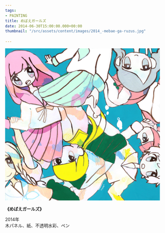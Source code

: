 ```yaml
---
tags:
- PAINTING
title: めばえガールズ
date: 2014-06-30T15:00:00.000+00:00
thumbnail: "/src/assets/content/images/2014_-mebae-ga-ruzus.jpg"

---
```

![](/src/assets/content/images/2014_-mebae-ga-ruzus.jpg)

**《めばえガールズ》**

2014年  
木パネル、紙、不透明水彩、ペン
